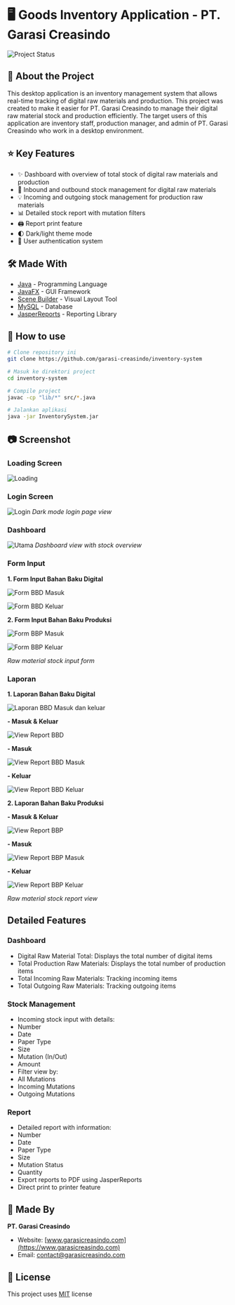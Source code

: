 # 🖥️ Goods Inventory Application - PT. Garasi Creasindo

![Project Status](https://img.shields.io/badge/status-active-success.svg)

## 📖 About the Project
This desktop application is an inventory management system that allows real-time tracking of digital raw materials and production. This project was created to make it easier for PT. Garasi Creasindo to manage their digital raw material stock and production efficiently. The target users of this application are inventory staff, production manager, and admin of PT. Garasi Creasindo who work in a desktop environment.

## ⭐ Key Features
- ✨ Dashboard with overview of total stock of digital raw materials and production
- 🚀 Inbound and outbound stock management for digital raw materials
- 💡 Incoming and outgoing stock management for production raw materials
- 📊 Detailed stock report with mutation filters
- 🖨️ Report print feature
- 🌓 Dark/light theme mode
- 🔐 User authentication system

## 🛠️ Made With
- [Java](https://www.java.com/) - Programming Language
- [JavaFX](https://openjfx.io/) - GUI Framework
- [Scene Builder](https://gluonhq.com/products/scene-builder/) - Visual Layout Tool
- [MySQL](https://www.mysql.com/) - Database
- [JasperReports](https://community.jaspersoft.com/) - Reporting Library

## 🏁 How to use

```bash
# Clone repository ini
git clone https://github.com/garasi-creasindo/inventory-system

# Masuk ke direktori project
cd inventory-system

# Compile project
javac -cp "lib/*" src/*.java

# Jalankan aplikasi
java -jar InventorySystem.jar
```

## 📷 Screenshot

### Loading Screen

![Loading](https://github.com/user-attachments/assets/0a8ca949-a2ef-40f7-878d-5a8ca28abdbc)

### Login Screen

![Login](https://github.com/user-attachments/assets/4de6ac85-b2dc-41be-bb4a-5564d27b9217)
*Dark mode login page view*

### Dashboard

![Utama](https://github.com/user-attachments/assets/38a2a02e-0d78-47e0-9fa0-df498d5d49c5)
*Dashboard view with stock overview*

### Form Input

**1. Form Input Bahan Baku Digital** 

![Form BBD Masuk](https://github.com/user-attachments/assets/5b79af08-1170-4698-92eb-d4a363695990)

![Form BBD Keluar](https://github.com/user-attachments/assets/8810bed0-0322-401f-9d04-64bb8b30fb90)

**2. Form Input Bahan Baku Produksi** 

![Form BBP Masuk](https://github.com/user-attachments/assets/5f0386a4-e1cf-4f22-8804-06b92f3a4b3f)

![Form BBP Keluar](https://github.com/user-attachments/assets/fa5b14eb-f842-43b0-b33b-d911c79cca0f)

*Raw material stock input form*

### Laporan

**1. Laporan Bahan Baku Digital** 

![Laporan BBD Masuk dan keluar](https://github.com/user-attachments/assets/0aaf36e0-0793-4283-addc-cd7685d1d0cb)

**- Masuk & Keluar** 

![View Report BBD](https://github.com/user-attachments/assets/1549fc89-a384-495c-a14c-e93423bc005a)

**- Masuk** 

![View Report BBD Masuk](https://github.com/user-attachments/assets/d30bbaa0-f30b-474f-b0bf-dfd5ec81b3e6)

**- Keluar** 


![View Report BBD Keluar](https://github.com/user-attachments/assets/29ae33d0-f27f-489c-b90b-b883ea62541d)

**2. Laporan Bahan Baku Produksi** 

**- Masuk & Keluar** 

![View Report BBP](https://github.com/user-attachments/assets/57093376-5f3e-4e00-9861-7e3404918ef8)

**- Masuk** 

![View Report BBP Masuk](https://github.com/user-attachments/assets/69889419-423c-4182-9d7d-6876615a56db)

**- Keluar** 

![View Report BBP Keluar](https://github.com/user-attachments/assets/979a11e6-b6b7-4eca-af45-530de87e47ae)


*Raw material stock report view*

## Detailed Features

### Dashboard
- Digital Raw Material Total: Displays the total number of digital items
- Total Production Raw Materials: Displays the total number of production items
- Total Incoming Raw Materials: Tracking incoming items
- Total Outgoing Raw Materials: Tracking outgoing items

### Stock Management
- Incoming stock input with details:
- Number
- Date
- Paper Type
- Size
- Mutation (In/Out)
- Amount
- Filter view by:
- All Mutations
- Incoming Mutations
- Outgoing Mutations

### Report
- Detailed report with information:
- Number
- Date
- Paper Type
- Size
- Mutation Status
- Quantity
- Export reports to PDF using JasperReports
- Direct print to printer feature

## 👤 Made By
**PT. Garasi Creasindo**
- Website: [www.garasicreasindo.com](https://www.garasicreasindo.com)
- Email: contact@garasicreasindo.com

## 📝 License
This project uses [MIT](LICENSE) license
